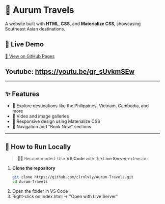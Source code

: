 # 🌴 Aurum Travels

A website built with **HTML**, **CSS**, and **Materialize CSS**, showcasing Southeast Asian destinations.

## 🔗 Live Demo  
[🔗 View on GitHub Pages](https://clrnlvly.github.io/Aurum-Travels/)

## Youtube: https://youtu.be/gr_sUvkmSEw
---

## ✨ Features

- 📍 Explore destinations like the Philippines, Vietnam, Cambodia, and more
- 🎥 Video and image galleries
- 📱 Responsive design using Materialize CSS
- 🧭 Navigation and "Book Now" sections

---

## 🚀 How to Run Locally

> 🧑‍💻 Recommended: Use **VS Code** with the **Live Server** extension

1. **Clone the repository**
   ```bash
   git clone https://github.com/clrnlvly/Aurum-Travels.git
   cd Aurum-Travels
2. Open the folder in VS Code
3. Right-click on index.html → "Open with Live Server"
